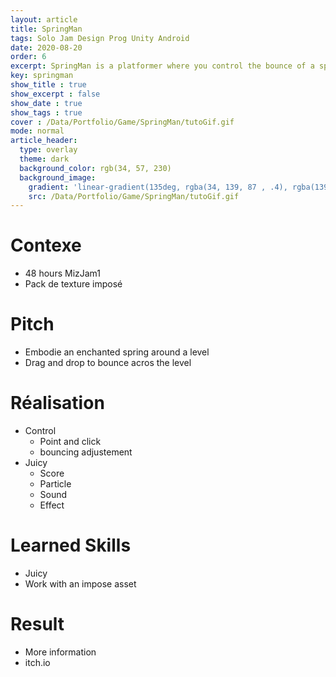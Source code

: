 ```yaml
---
layout: article
title: SpringMan
tags: Solo Jam Design Prog Unity Android
date: 2020-08-20
order: 6
excerpt: SpringMan is a platformer where you control the bounce of a spring inside an underground level.
key: springman
show_title : true
show_excerpt : false
show_date : true
show_tags : true
cover : /Data/Portfolio/Game/SpringMan/tutoGif.gif
mode: normal
article_header:
  type: overlay
  theme: dark
  background_color: rgb(34, 57, 230)
  background_image: 
    gradient: 'linear-gradient(135deg, rgba(34, 139, 87 , .4), rgba(139, 34, 139, .4))'
    src: /Data/Portfolio/Game/SpringMan/tutoGif.gif
---
```


# Contexe
- 48 hours MizJam1 
- Pack de texture imposé

# Pitch
- Embodie an enchanted spring around a level
- Drag and drop to bounce acros the level

# Réalisation
- Control
	- Point and click
	- bouncing adjustement
- Juicy 
	- Score
	- Particle
	- Sound
	- Effect


# Learned Skills
- Juicy
- Work with an impose asset

# Result

- More information
- itch.io

